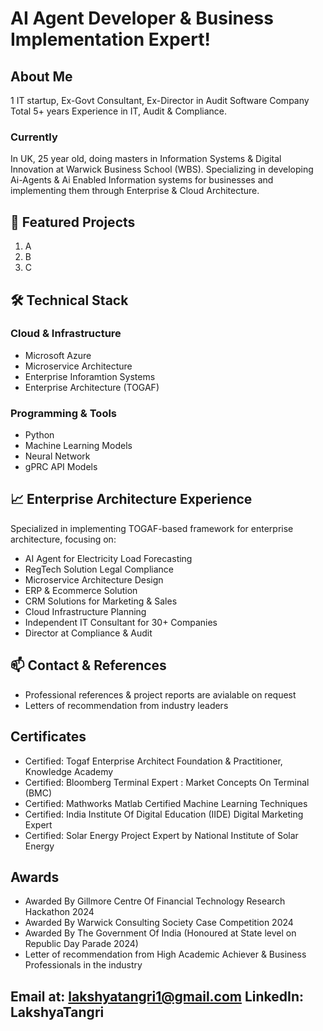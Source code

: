 # AI Agent Developer & Business Implementation Expert!

## About Me
1 IT startup, Ex-Govt Consultant, Ex-Director in Audit Software Company  
Total 5+ years Experience in IT, Audit & Compliance.

### Currently
In UK, 25 year old, doing masters in Information Systems & Digital Innovation at Warwick Business School (WBS).
Specializing in developing Ai-Agents & Ai Enabled Information systems for businesses and implementing them through Enterprise & Cloud Architecture.

## 🚀 Featured Projects

1. A 
2. B
3. C


## 🛠️ Technical Stack

### Cloud & Infrastructure
- Microsoft Azure
- Microservice Architecture
- Enterprise Inforamtion Systems
- Enterprise Architecture (TOGAF)

### Programming & Tools
- Python
- Machine Learning Models
- Neural Network 
- gPRC API Models

## 📈 Enterprise Architecture Experience
Specialized in implementing TOGAF-based framework for enterprise architecture, focusing on:
- AI Agent for Electricity Load Forecasting 
- RegTech Solution Legal Compliance
- Microservice Architecture Design
- ERP & Ecommerce Solution
- CRM Solutions for Marketing & Sales
- Cloud Infrastructure Planning
- Independent IT Consultant for 30+ Companies
- Director at Compliance & Audit

## 📫 Contact & References
- Professional references & project reports are avialable on request
- Letters of recommendation from industry leaders

## Certificates
- Certified: Togaf Enterprise Architect Foundation & Practitioner, Knowledge Academy 
- Certified: Bloomberg Terminal Expert : Market Concepts On Terminal (BMC)
- Certified: Mathworks Matlab Certified Machine Learning Techniques
- Certified: India Institute Of Digital Education (IIDE) Digital Marketing Expert
- Certified: Solar Energy Project Expert by National Institute of Solar Energy

## Awards
- Awarded By Gillmore Centre Of Financial Technology Research Hackathon 2024
- Awarded By Warwick Consulting Society Case Competition 2024
- Awarded By The Government Of India (Honoured at State level on Republic Day Parade 2024)
- Letter of recommendation from High Academic Achiever & Business Professionals in the industry

Email at: lakshyatangri1@gmail.com
LinkedIn: LakshyaTangri
---
